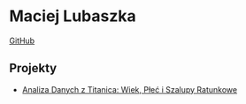 
# Maciej Lubaszka

[GitHub](https://github.com/N1ghtmarecus)

## Projekty

- [Analiza Danych z Titanica: Wiek, Płeć i Szalupy Ratunkowe](/od-zera-do-ai-portfolio/projects/titanic/eda_different_approach/)
